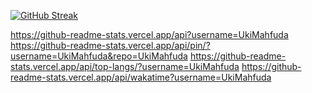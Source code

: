 <!--
**UkiMahfuda/UkiMahfuda** is a ✨ _special_ ✨ repository because its `README.md` (this file) appears on your GitHub profile.

Here are some ideas to get you started:

- 🔭 I’m currently working on ...
- 🌱 I’m currently learning ...
- 👯 I’m looking to collaborate on ...
- 🤔 I’m looking for help with ...
- 💬 Ask me about ...
- 📫 How to reach me: ...
- 😄 Pronouns: ...
- ⚡ Fun fact: ...
-->

[![GitHub Streak](https://github-readme-streak-stats.herokuapp.com?user=Uki%20Mahfuda&theme=react&hide_border=true&border_radius=15&card_width=900)](https://git.io/streak-stats)

https://github-readme-stats.vercel.app/api?username=UkiMahfuda
https://github-readme-stats.vercel.app/api/pin/?username=UkiMahfuda&repo=UkiMahfuda
https://github-readme-stats.vercel.app/api/top-langs/?username=UkiMahfuda
https://github-readme-stats.vercel.app/api/wakatime?username=UkiMahfuda
